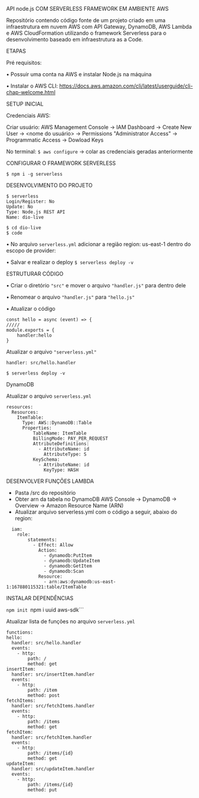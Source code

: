 API node.js COM SERVERLESS FRAMEWORK EM AMBIENTE AWS

Repositório contendo código fonte de um projeto criado em uma infraestrutura em nuvem AWS com API Gateway, DynamoDB, AWS Lambda e AWS CloudFormation utilizando o framework Serverless para o desenvolvimento baseado em infraestrutura as a Code.

ETAPAS

Pré requisitos:

• Possuir uma conta na AWS e instalar Node.js na máquina

• Instalar o AWS CLI: https://docs.aws.amazon.com/cli/latest/userguide/cli-chap-welcome.html

SETUP INICIAL

Credenciais AWS:

Criar usuário: AWS Management Console -> IAM Dashboard -> Create New User -> <nome do usuário> -> Permissions "Administrator Access" -> Programmatic Access -> Dowload Keys

No terminal: ```$ aws configure``` -> colar as credenciais geradas anteriormente

CONFIGURAR O FRAMEWORK SERVERLESS

```$ npm i -g serverless```

DESENVOLVIMENTO DO PROJETO

```
$ serverless
Login/Register: No
Update: No
Type: Node.js REST API
Name: dio-live
```

```
$ cd dio-live
$ code
```

• No arquivo ```serverless.yml``` adicionar a região region: us-east-1 dentro do escopo de provider:

• Salvar e realizar o deploy ```$ serverless deploy -v```

ESTRUTURAR CÓDIGO

• Criar o diretório ```"src"``` e mover o arquivo ```"handler.js"``` para dentro dele

• Renomear o arquivo ```"handler.js"``` para ```"hello.js"```

• Atualizar o código

```
const hello = async (event) => {
/////
module.exports = {
    handler:hello
}
```

Atualizar o arquivo ```"serverless.yml"```

```handler: src/hello.handler```

```$ serverless deploy -v```

DynamoDB

Atualizar o arquivo ```serverless.yml```

```
resources:
  Resources:
    ItemTable:
      Type: AWS::DynamoDB::Table
      Properties:
          TableName: ItemTable
          BillingMode: PAY_PER_REQUEST
          AttributeDefinitions:
            - AttributeName: id
              AttributeType: S
          KeySchema:
            - AttributeName: id
              KeyType: HASH
```

DESENVOLVER FUNÇÕES LAMBDA


- Pasta /src do repositório
- Obter arn da tabela no DynamoDB AWS Console -> DynamoDB -> Overview -> Amazon Resource Name (ARN)
- Atualizar arquivo serverless.yml com o código a seguir, abaixo do region:

```
  iam:
    role:
        statements:
          - Effect: Allow
            Action:
              - dynamodb:PutItem
              - dynamodb:UpdateItem
              - dynamodb:GetItem
              - dynamodb:Scan
            Resource:
              - arn:aws:dynamodb:us-east-1:167880115321:table/ItemTable
```

INSTALAR DEPENDÊNCIAS

```npm init ```npm i uuid aws-sdk```

Atualizar lista de funções no arquivo ```serverless.yml```

```
functions:
hello:
  handler: src/hello.handler
  events:
    - http:
        path: /
        method: get
insertItem:
  handler: src/insertItem.handler
  events:
    - http:
        path: /item
        method: post
fetchItems:
  handler: src/fetchItems.handler
  events:
    - http:
        path: /items
        method: get
fetchItem:
  handler: src/fetchItem.handler
  events:
    - http:
        path: /items/{id}
        method: get
updateItem:
  handler: src/updateItem.handler
  events:
    - http:
        path: /items/{id}
        method: put
```
